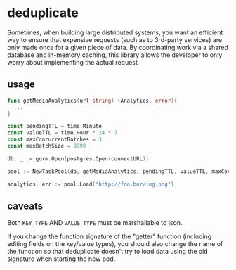 # deduplicate
Sometimes, when building large distributed systems, you want an efficient way to ensure that expensive requests (such as to 3rd-party services) are only made once for a given piece of data. By coordinating work via a shared database and in-memory caching, this library allows the developer to only worry about implementing the actual request. 

## usage
```go
func getMediaAnalytics(url string) (Analytics, error){
  ...
}

const pendingTTL = time.Minute
const valueTTL = time.Hour * 24 * 7
const maxConcurrentBatches = 3
const maxBatchSize = 9999

db, _ := gorm.Open(postgres.Open(connectURL))

pool := NewTaskPool(db, getMediaAnalytics, pendingTTL, valueTTL, maxConcurrentBatches, maxBatchSize)

analytics, err := pool.Load("http://foo.bar/img.png")
```

## caveats
Both `KEY_TYPE` AND `VALUE_TYPE` must be marshallable to json.

If you change the function signature of the "getter" function (including editing fields on the key/value types), you should also change the name of the function so that deduplicate doesn't try to load data using the old signature when starting the new pod.
